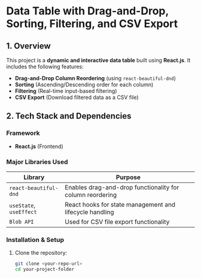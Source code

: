 # Data Table with Drag-and-Drop, Sorting, Filtering, and CSV Export  

## 1. Overview  
This project is a **dynamic and interactive data table** built using **React.js**. It includes the following features:  
- **Drag-and-Drop Column Reordering** (using `react-beautiful-dnd`)  
- **Sorting** (Ascending/Descending order for each column)  
- **Filtering** (Real-time input-based filtering)  
- **CSV Export** (Download filtered data as a CSV file)  

## 2. Tech Stack and Dependencies  
### **Framework**  
- **React.js** (Frontend)  

### **Major Libraries Used**  
| Library | Purpose |
|---------|---------|
| `react-beautiful-dnd` | Enables drag-and-drop functionality for column reordering |
| `useState`, `useEffect` | React hooks for state management and lifecycle handling |
| `Blob API` | Used for CSV file export functionality |

### **Installation & Setup**  
1. Clone the repository:  
   ```sh
   git clone <your-repo-url>
   cd your-project-folder
